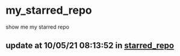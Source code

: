 # my_starred_repo
show me my starred repo

update at 10/05/21 08:13:52 in [starred_repo](./index.html)
---

